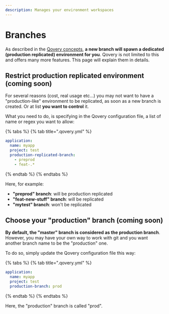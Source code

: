 ```yaml
---
description: Manages your environment workspaces
---
```


# Branches

As described in the [Qovery concepts](../concepts.md), **a new branch will spawn a dedicated \(production replicated\) environment for you**. Qovery is not limited to this and offers many more features. This page will explain them in details.

## Restrict production replicated environment \(coming soon\)

For several reasons \(cost, real usage etc...\) you may not want to have a "production-like" environment to be replicated, as soon as a new branch is created. Or at list **you want to control** it.

What you need to do, is specifying in the Qovery configuration file, a list of name or regex you want to allow:

{% tabs %}
{% tab title=".qovery.yml" %}
```yaml
application:
  name: myapp
  project: test
  production-replicated-branch:
    - preprod
    - feat-.*
```
{% endtab %}
{% endtabs %}

Here, for example:

* **"preprod" branch**: will be production replicated
* **"feat-new-stuff" branch**: will be replicated
* **"mytest" branch**: won't be replicated

## Choose your "production" branch \(coming soon\)

**By default, the "master" branch is considered as the production branch**. However, you may have your own way to work with git and you want another branch name to be the "production" one.

To do so, simply update the Qovery configuration file this way:

{% tabs %}
{% tab title=".qovery.yml" %}
```yaml
application:
  name: myapp
  project: test
  production-branch: prod
```
{% endtab %}
{% endtabs %}

Here, the "production" branch is called "prod".

